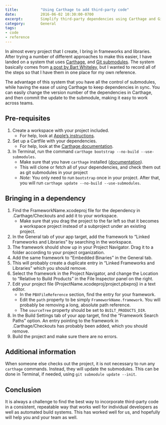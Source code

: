 ```yaml
---
title:          "Using Carthage to add third-party code"
date:           2016-06-02 10:30:00-0700
excerpt:        Simplify third-party dependencies using Carthage and Git submodules.
category:     	General
tags:
- code
- reference
---
```


In almost every project that I create, I bring in frameworks and libraries. After trying a number of different approaches to make this easier, I have landed on a system that uses [Carthage](https://github.com/Carthage/Carthage), and [Git submodules](https://git-scm.com/book/en/v2/Git-Tools-Submodules). The system basically comes from [a post by Bart Whiteley](https://gist.github.com/bwhiteley/aa571da100bca3a65c1f), but I wanted to record all of the steps so that I have them in one place for my own reference.

The advantage of this system that you have all the control of submodules, while having the ease of using Carthage to keep dependencies in sync. You can easily change the version number of the dependencies in Carthage, and then commit the update to the submodule, making it easy to work across teams.

## Pre-requisites
1. Create a workspace with your project included.
	- For help, look at [Apple’s instructions](https://developer.apple.com/library/ios/recipes/xcode_help-structure_navigator/articles/Creating_a_Workspace.html).
2. Set up a Cartfile with your dependencies.
	- For help, look at the [Carthage documentation](https://github.com/Carthage/Carthage/blob/master/Documentation/Artifacts.md#cartfile).
3. In Terminal, run the command `carthage bootstrap --no-build --use-submodules`.
	- Make sure that you have `carthage` installed ([documentation](https://github.com/Carthage/Carthage#installing-carthage)).
	- This will clone or fetch all of your dependencies, and check them out as git submodules in your project
	- *Note:* You only need to run `bootstrap` once in your project. After that, you will run `carthage update --no-build --use-submodules`.

## Bringing in a dependency
1. Find the FrameworkName.xcodeproj file for the dependency in .Carthage/Checkouts and add it to your workspace.
	- Make sure that you drag the project to the far left so that it becomes a workspace project instead of a subproject under an existing project.
2. In the General tab of your app target, add the framework to “Linked Frameworks and Libraries” by searching in the workspace.
3. The framework should show up in your Project Navigator. Drag it to a folder according to your project organization.
4. Add the same framework to “Embedded Binaries” in the General tab.
5. This will probably create a duplicate entry in “Linked Frameworks and Libraries” which you should remove.
6. Select the framework in the Project Navigator, and change the Location to “Relative to Build Products” in the File Inspector panel on the right.
7. Edit your project file (ProjectName.xcodeproj/project.pbxproj) in a text editor.
	- In the `PBXFileReference` section, find the entry for your framework.
	- Edit the `path` property to be simply `FrameworkName.framework`. You will probably be removing a long, absolute path reference.
	- The `sourceTree` property should be set to `BUILT_PRODUCTS_DIR`.
8. In the Build Settings tab of your app target, find the “Framework Search Paths” option. An entry pointing to the framework in .Carthage/Checkouts has probably been added, which you should remove.
9. Build the project and make sure there are no errors.

## Additional information
When someone else checks out the project, it is not necessary to run any `carthage` commands. Instead, they will update the submodules. This can be done in Terminal, if needed, using `git submodule update --init`.

## Conclusion
It is always a challenge to find the best way to incorporate third-party code in a consistent, repeatable way that works well for individual developers as well as automated build systems. This has worked well for us, and hopefully will help you and your team as well.
